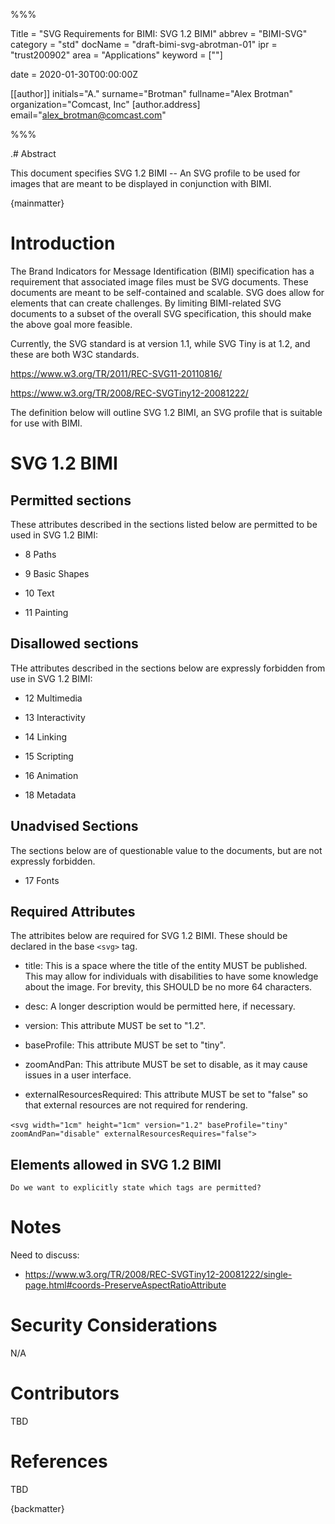 %%%

   Title = "SVG Requirements for BIMI: SVG 1.2 BIMI"
   abbrev = "BIMI-SVG"
   category = "std"
   docName = "draft-bimi-svg-abrotman-01"
   ipr = "trust200902"
   area = "Applications"
   keyword = [""]

   date = 2020-01-30T00:00:00Z
   
   [[author]]
   initials="A."
   surname="Brotman"
   fullname="Alex Brotman"
   organization="Comcast, Inc"
     [author.address]
     email="alex_brotman@comcast.com"

%%%


.# Abstract

This document specifies SVG 1.2 BIMI -- An SVG profile to be used for
images that are meant to be displayed in conjunction with BIMI.

{mainmatter}

# Introduction

The Brand Indicators for Message Identification (BIMI) specification has 
a requirement that associated image files must be SVG documents. These
documents are meant to be self-contained and scalable.  SVG does allow
for elements that can create challenges.  By limiting BIMI-related SVG
documents to a subset of the overall SVG specification, this should make
the above goal more feasible.

Currently, the SVG standard is at version 1.1, while SVG Tiny is at 1.2, 
and these are both W3C standards.

https://www.w3.org/TR/2011/REC-SVG11-20110816/

https://www.w3.org/TR/2008/REC-SVGTiny12-20081222/

The definition below will outline SVG 1.2 BIMI, an SVG profile that is 
suitable for use with BIMI.


# SVG 1.2 BIMI

## Permitted sections

These attributes described in the sections listed below are permitted
to be used in SVG 1.2 BIMI:

* 8 Paths

* 9 Basic Shapes

* 10 Text

* 11 Painting 

## Disallowed sections

THe attributes described in the sections below are expressly
forbidden from use in SVG 1.2 BIMI:

* 12 Multimedia

* 13 Interactivity

* 14 Linking

* 15 Scripting

* 16 Animation

* 18 Metadata

## Unadvised Sections

The sections below are of questionable value to the documents, but
are not expressly forbidden.

* 17 Fonts

## Required Attributes

The attribites below are required for SVG 1.2 BIMI.  These should be declared
in the base `<svg>` tag.

* title: This is a space where the title of the entity MUST be
  published. This may allow for individuals with disabilities 
  to have some knowledge about the image. For brevity, this SHOULD 
  be no more 64 characters.
 
* desc: A longer description would be permitted here, if necessary.

* version: This attribute MUST be set to "1.2".

* baseProfile: This attribute MUST be set to "tiny".

* zoomAndPan: This attribute MUST be set to disable, as it may cause issues in
 a user interface.

* externalResourcesRequired: This attribute MUST be set to "false" so that
 external resources are not required for rendering.

`<svg width="1cm" height="1cm" version="1.2" baseProfile="tiny" `
`         zoomAndPan="disable" externalResourcesRequires="false">`

## Elements allowed in SVG 1.2 BIMI

```Do we want to explicitly state which tags are permitted?```

# Notes

Need to discuss: 

* https://www.w3.org/TR/2008/REC-SVGTiny12-20081222/single-page.html#coords-PreserveAspectRatioAttribute



# Security Considerations

N/A

# Contributors

TBD

# References

TBD

{backmatter}
